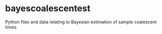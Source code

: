 # bayescoalescentest
Python files and data relating to Bayesian estimation of sample coalescent times.
